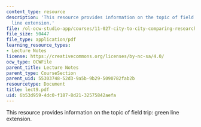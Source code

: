 ```yaml
---
content_type: resource
description: 'This resource provides information on the topic of field trip: green
  line extension.'
file: /ol-ocw-studio-app/courses/11-027-city-to-city-comparing-researching-and-writing-about-cities-spring-2006/6b53d9594dc0f1878d2132575842aefa_lect9.pdf
file_size: 50447
file_type: application/pdf
learning_resource_types:
- Lecture Notes
license: https://creativecommons.org/licenses/by-nc-sa/4.0/
ocw_type: OCWFile
parent_title: Lecture Notes
parent_type: CourseSection
parent_uid: 55303748-52d3-9a5b-9b29-5090782fab2b
resourcetype: Document
title: lect9.pdf
uid: 6b53d959-4dc0-f187-8d21-32575842aefa
---
```

This resource provides information on the topic of field trip: green line extension.